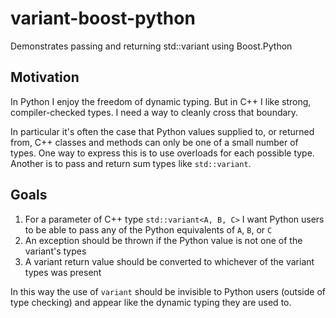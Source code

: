 # variant-boost-python
Demonstrates passing and returning std::variant using Boost.Python

## Motivation
In Python I enjoy the freedom of dynamic typing. But in C++ I like strong, compiler-checked types. I need a way to cleanly cross that boundary.

In particular it's often the case that Python values supplied to, or returned from, C++ classes and methods can only be one of a small number of types. One way to express this is to use overloads for each possible type. Another is to pass and return sum types like `std::variant`.

## Goals
1. For a parameter of C++ type `std::variant<A, B, C>` I want Python users to be able to pass any of the Python equivalents of `A`, `B`, or `C`
2. An exception should be thrown if the Python value is not one of the variant's types
3. A variant return value should be converted to whichever of the variant types was present

In this way the use of `variant` should be invisible to Python users (outside of type checking) and
appear like the dynamic typing they are used to.


